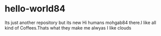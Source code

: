 # hello-world84
Its just another repository but its new 
Hi humans
mohgab84 there.I like all kind of Coffees.Thats what they make me
alwyas I like clouds
